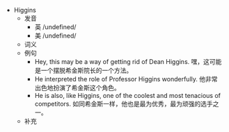 - Higgins
  - 发音
    - 英 /undefined/
    - 美 /undefined/
  - 词义
  - 例句
    - Hey, this may be a way of getting rid of Dean Higgins. 嘿，这可能是一个摆脱希金斯院长的一个方法。
    - He interpreted the role of Professor Higgins wonderfully. 他非常出色地扮演了希金斯这个角色。
    - He is also, like Higgins, one of the coolest and most tenacious of competitors. 如同希金斯一样，他也是最为优秀，最为顽强的选手之一。
  - 补充